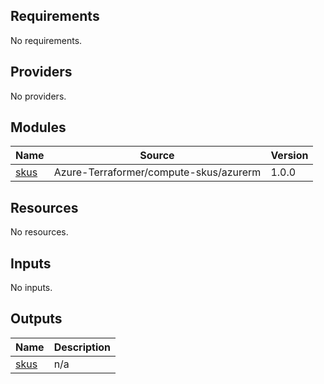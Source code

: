 <!-- BEGIN_TF_DOCS -->
## Requirements

No requirements.

## Providers

No providers.

## Modules

| Name | Source | Version |
|------|--------|---------|
| <a name="module_skus"></a> [skus](#module\_skus) | Azure-Terraformer/compute-skus/azurerm | 1.0.0 |

## Resources

No resources.

## Inputs

No inputs.

## Outputs

| Name | Description |
|------|-------------|
| <a name="output_skus"></a> [skus](#output\_skus) | n/a |
<!-- END_TF_DOCS -->